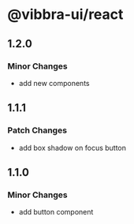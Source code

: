 # @vibbra-ui/react

## 1.2.0

### Minor Changes

- add new components

## 1.1.1

### Patch Changes

- add box shadow on focus button

## 1.1.0

### Minor Changes

- add button component
